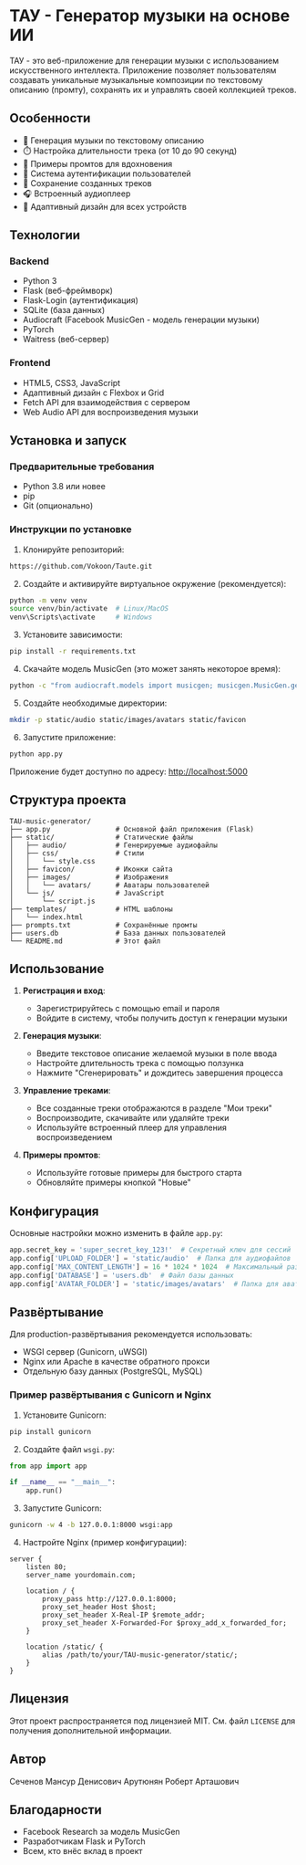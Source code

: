 # ТАУ - Генератор музыки на основе ИИ

ТАУ - это веб-приложение для генерации музыки с использованием искусственного интеллекта. Приложение позволяет пользователям создавать уникальные музыкальные композиции по текстовому описанию (промту), сохранять их и управлять своей коллекцией треков.

## Особенности

- 🎵 Генерация музыки по текстовому описанию
- ⏱️ Настройка длительности трека (от 10 до 90 секунд)
- 📝 Примеры промтов для вдохновения
- 🔐 Система аутентификации пользователей
- 💾 Сохранение созданных треков
- 🎧 Встроенный аудиоплеер
- 📱 Адаптивный дизайн для всех устройств

## Технологии

### Backend
- Python 3
- Flask (веб-фреймворк)
- Flask-Login (аутентификация)
- SQLite (база данных)
- Audiocraft (Facebook MusicGen - модель генерации музыки)
- PyTorch
- Waitress (веб-сервер)

### Frontend
- HTML5, CSS3, JavaScript
- Адаптивный дизайн с Flexbox и Grid
- Fetch API для взаимодействия с сервером
- Web Audio API для воспроизведения музыки

## Установка и запуск

### Предварительные требования
- Python 3.8 или новее
- pip
- Git (опционально)

### Инструкции по установке

1. Клонируйте репозиторий:
```bash
https://github.com/Vokoon/Taute.git
```

2. Создайте и активируйте виртуальное окружение (рекомендуется):
```bash
python -m venv venv
source venv/bin/activate  # Linux/MacOS
venv\Scripts\activate     # Windows
```

3. Установите зависимости:
```bash
pip install -r requirements.txt
```

4. Скачайте модель MusicGen (это может занять некоторое время):
```bash
python -c "from audiocraft.models import musicgen; musicgen.MusicGen.get_pretrained('facebook/musicgen-medium')"
```

5. Создайте необходимые директории:
```bash
mkdir -p static/audio static/images/avatars static/favicon
```

6. Запустите приложение:
```bash
python app.py
```

Приложение будет доступно по адресу: [http://localhost:5000](http://localhost:5000)

## Структура проекта

```
TAU-music-generator/
├── app.py                # Основной файл приложения (Flask)
├── static/               # Статические файлы
│   ├── audio/            # Генерируемые аудиофайлы
│   ├── css/              # Стили
│   │   └── style.css
│   ├── favicon/          # Иконки сайта
│   ├── images/           # Изображения
│   │   └── avatars/      # Аватары пользователей
│   └── js/               # JavaScript
│       └── script.js
├── templates/            # HTML шаблоны
│   └── index.html
├── prompts.txt           # Сохранённые промты
├── users.db              # База данных пользователей
└── README.md             # Этот файл
```

## Использование

1. **Регистрация и вход**:
   - Зарегистрируйтесь с помощью email и пароля
   - Войдите в систему, чтобы получить доступ к генерации музыки

2. **Генерация музыки**:
   - Введите текстовое описание желаемой музыки в поле ввода
   - Настройте длительность трека с помощью ползунка
   - Нажмите "Сгенерировать" и дождитесь завершения процесса

3. **Управление треками**:
   - Все созданные треки отображаются в разделе "Мои треки"
   - Воспроизводите, скачивайте или удаляйте треки
   - Используйте встроенный плеер для управления воспроизведением

4. **Примеры промтов**:
   - Используйте готовые примеры для быстрого старта
   - Обновляйте примеры кнопкой "Новые"

## Конфигурация

Основные настройки можно изменить в файле `app.py`:

```python
app.secret_key = 'super_secret_key_123!'  # Секретный ключ для сессий
app.config['UPLOAD_FOLDER'] = 'static/audio'  # Папка для аудиофайлов
app.config['MAX_CONTENT_LENGTH'] = 16 * 1024 * 1024  # Максимальный размер файлов
app.config['DATABASE'] = 'users.db'  # Файл базы данных
app.config['AVATAR_FOLDER'] = 'static/images/avatars'  # Папка для аватаров
```

## Развёртывание

Для production-развёртывания рекомендуется использовать:
- WSGI сервер (Gunicorn, uWSGI)
- Nginx или Apache в качестве обратного прокси
- Отдельную базу данных (PostgreSQL, MySQL)

### Пример развёртывания с Gunicorn и Nginx

1. Установите Gunicorn:
```bash
pip install gunicorn
```

2. Создайте файл `wsgi.py`:
```python
from app import app

if __name__ == "__main__":
    app.run()
```

3. Запустите Gunicorn:
```bash
gunicorn -w 4 -b 127.0.0.1:8000 wsgi:app
```

4. Настройте Nginx (пример конфигурации):
```nginx
server {
    listen 80;
    server_name yourdomain.com;

    location / {
        proxy_pass http://127.0.0.1:8000;
        proxy_set_header Host $host;
        proxy_set_header X-Real-IP $remote_addr;
        proxy_set_header X-Forwarded-For $proxy_add_x_forwarded_for;
    }

    location /static/ {
        alias /path/to/your/TAU-music-generator/static/;
    }
}
```

## Лицензия

Этот проект распространяется под лицензией MIT. См. файл `LICENSE` для получения дополнительной информации.

## Автор

Сеченов Мансур Денисович
Арутюнян Роберт Арташович

## Благодарности

- Facebook Research за модель MusicGen
- Разработчикам Flask и PyTorch
- Всем, кто внёс вклад в проект

